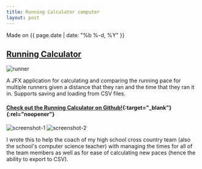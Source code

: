```yaml
---
title: Running Calculator computer
layout: post
---
```

Made on {{ page.date | date: "%b %-d, %Y" }}
## [Running Calculator]({{page.url}})

![runner]({{site.url}}/images/running-calc-icon.png)

A JFX application for calculating and comparing the running pace for multiple runners given a distance that they ran and the time that they ran it in. Supports saving and loading from CSV files.

<!--more-->

#### [**Check out the Running Calculator on Github!**](https://github.com/eashwar/running-calculator){:target="_blank"}{:rel="noopener"}


![screenshot-1]({{site.url}}/images/running-calc-1.png) ![screenshot-2]({{site.url}}/images/running-calc-2.png)

I wrote this to help the coach of my high school cross country team (also the school's computer science teacher) with managing the times for all of the team members as well as for ease of calculating new paces (hence the ability to export to CSV).
